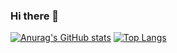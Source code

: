 ### Hi there 👋

<!--
**haneenzyad98/haneenzyad98** is a ✨ _special_ ✨ repository because its `README.md` (this file) appears on your GitHub profile.

Here are some ideas to get you started:

- 🔭 I’m currently working on ...
- 🌱 I’m currently learning ...
- 👯 I’m looking to collaborate on ...
- 🤔 I’m looking for help with ...
- 💬 Ask me about ...
- 📫 How to reach me: ...
- 😄 Pronouns: ...
- ⚡ Fun fact: ...
-->
[![Anurag's GitHub stats](https://github-readme-stats.vercel.app/api?username=haneenzyad98)](https://github.com/anuraghazra/github-readme-stats)
[![Top Langs](https://github-readme-stats.vercel.app/api/top-langs/?username=haneenzyad98&layout=compact)](https://github.com/anuraghazra/github-readme-stats)


